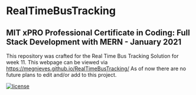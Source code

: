 # RealTimeBusTracking
## MIT xPRO Professional Certificate in Coding: Full Stack Development with MERN - January 2021

This repository was crafted for the Real Time Bus Tracking Solution for week 11. This webpage can be viewed via https://megnieves.github.io/RealTimeBusTracking/ As of now there are no future plans to edit and/or add to this project. 

[![license](https://img.shields.io/github/license/DAVFoundation/captain-n3m0.svg?style=flat-square)](https://github.com/MegNieves/RealTimeBusTracking/blob/c033c9d43f08a7437dd6ad0b9e87decd46ea5510/LICENSE)
